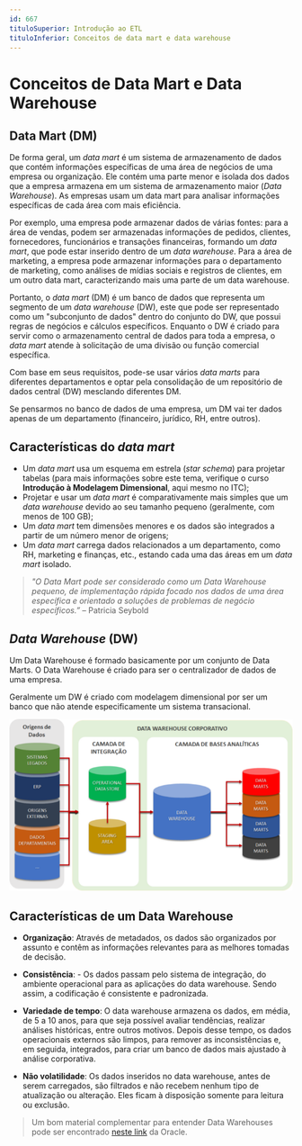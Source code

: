 ```yaml
---
id: 667
tituloSuperior: Introdução ao ETL
tituloInferior: Conceitos de data mart e data warehouse
---
```


# Conceitos de Data Mart e Data Warehouse

## Data Mart (DM)

De forma geral, um _data mart_ é um sistema de armazenamento de dados que contém informações específicas de uma área de negócios de uma empresa ou organização. Ele contém uma parte menor e isolada dos dados que a empresa armazena em um sistema de armazenamento maior (_Data Warehouse_). As empresas usam um data mart para analisar informações específicas de cada área com mais eficiência.

Por exemplo, uma empresa pode armazenar dados de várias fontes: para a área de vendas, podem ser armazenadas informações de pedidos, clientes, fornecedores, funcionários e transações financeiras, formando um _data mart_, que pode estar inserido dentro de um _data warehouse_. Para a área de marketing, a empresa pode armazenar informações para o departamento de marketing, como análises de mídias sociais e registros de clientes, em um outro data mart, caracterizando mais uma parte de um data warehouse.

Portanto, o _data mart_ (DM) é um banco de dados que representa um segmento de um _data warehouse_ (DW), este que pode ser representado como um "subconjunto de dados" dentro do conjunto do DW, que possui regras de negócios e cálculos específicos. Enquanto o DW é criado para servir como o armazenamento central de dados para toda a empresa, o _data mart_ atende à solicitação de uma divisão ou função comercial específica.

Com base em seus requisitos, pode-se usar vários _data marts_ para diferentes departamentos e optar pela consolidação de um repositório de dados central (DW) mesclando diferentes DM.

Se pensarmos no banco de dados de uma empresa, um DM vai ter dados apenas de um departamento (financeiro, jurídico, RH, entre outros).

## Características do _data mart_

- Um _data mart_ usa um esquema em estrela (_star schema_) para projetar tabelas (para mais informações sobre este tema, verifique o curso **Introdução à Modelagem Dimensional**, aqui mesmo no ITC);
- Projetar e usar um _data mart_ é comparativamente mais simples que um _data warehouse_ devido ao seu tamanho pequeno (geralmente, com menos de 100 GB);
- Um _data mart_ tem dimensões menores e os dados são integrados a partir de um número menor de origens;
- Um _data mart_ carrega dados relacionados a um departamento, como RH, marketing e finanças, etc., estando cada uma das áreas em um _data mart_ isolado.

> _"O Data Mart pode ser considerado como um Data Warehouse pequeno, de implementação rápida focado nos dados de uma área específica e orientado a soluções de problemas de negócio específicos.”_ – Patricia Seybold

## _Data Warehouse_ (DW)

Um Data Warehouse é formado basicamente por um conjunto de Data Marts. O Data Warehouse é criado para ser o centralizador de dados de uma empresa.

Geralmente um DW é criado com modelagem dimensional por ser um banco que não atende especificamente um sistema transacional.

![Data Warehouse](assets/4.png)

## Características de um Data Warehouse

- **Organização**: Através de metadados, os dados são organizados por assunto e contêm as informações relevantes para as melhores tomadas de decisão.

- **Consistência**: - Os dados passam pelo sistema de integração, do ambiente operacional para as aplicações do data warehouse. Sendo assim, a codificação é consistente e padronizada.

- **Variedade de tempo**: O data warehouse armazena os dados, em média, de 5 a 10 anos, para que seja possível avaliar tendências, realizar análises históricas, entre outros motivos. Depois desse tempo, os dados operacionais externos são limpos, para remover as inconsistências e, em seguida, integrados, para criar um banco de dados mais ajustado à análise corporativa.

- **Não volatilidade**: Os dados inseridos no data warehouse, antes de serem carregados, são filtrados e não recebem nenhum tipo de atualização ou alteração. Eles ficam à disposição somente para leitura ou exclusão.

> Um bom material complementar para entender Data Warehouses pode ser encontrado [neste link](https://www.oracle.com/br/database/what-is-a-data-warehouse/) da Oracle.
